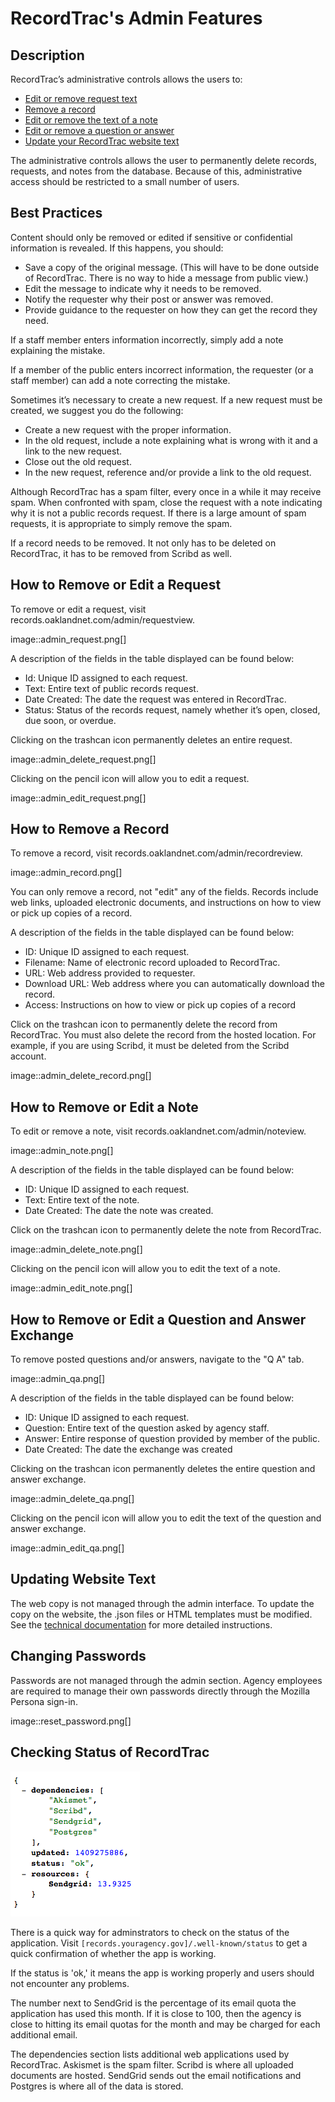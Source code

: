 # RecordTrac's Admin Features

## Description 

RecordTrac’s administrative controls allows the users to:

* [Edit or remove request text](#how-to-remove-or-edit-a-request)
* [Remove a record](#how-to-remove-a-record)
* [Edit or remove the text of a note](#how-to-remove-or-edit-a-note)
* [Edit or remove a question or answer](#how-to-remove-or-edit-a-question-and-answer-exchange)
* [Update your RecordTrac website text](#updating-website-text)

The administrative controls allows the user to permanently delete records, requests, and notes from the database. Because of this, administrative access should be restricted to a small number of users. 


## Best Practices

Content should only be removed or edited if sensitive or confidential information is revealed. If this happens, you should:

* Save a copy of the original message. (This will have to be done outside of RecordTrac. There is no way to hide a message from public view.) 
* Edit the message to indicate why it needs to be removed. 
* Notify the requester why their post or answer was removed.
* Provide guidance to the requester on how they can get the record they need. 

If a staff member enters information incorrectly, simply add a note explaining the mistake. 

If a member of the public enters incorrect information,  the requester (or a staff member) can add a note correcting the mistake. 

Sometimes it’s necessary to create a new request. If a new request must be created, we suggest you do the following:

* Create a new request with the proper information.
* In the old request, include a note explaining what is wrong with it and a link to the new request.
* Close out the old request.
* In the new request, reference and/or provide a link to the old request. 

Although RecordTrac has a spam filter, every once in a while it may receive spam. When confronted with spam, close the request with a note indicating why it is not a public records request.  If there is a large amount of spam requests, it is appropriate to simply remove the spam. 

If a record needs to be removed. It not only has to be deleted on RecordTrac, it has to be removed from Scribd as well. 

## How to Remove or Edit a Request

To remove or edit a request, visit records.oaklandnet.com/admin/requestview. 

image::admin_request.png[]

A description of the fields in the table displayed can be found below:

* Id: Unique ID assigned to each request.
* Text: Entire text of public records request.
* Date Created: The date the request was entered in RecordTrac.
* Status: Status of the records request, namely whether it’s open, closed, due soon, or overdue.

Clicking on the trashcan icon permanently deletes an entire request.

image::admin_delete_request.png[]

Clicking on the pencil icon will allow you to edit a request. 

image::admin_edit_request.png[]

## How to Remove a Record

To remove a record, visit records.oaklandnet.com/admin/recordreview.

image::admin_record.png[]

You can only remove a record, not "edit" any of the fields.  Records include web links, uploaded electronic documents, and instructions on how to view or pick up copies of a record. 

A description of the fields in the table displayed can be found below:

* ID: Unique ID assigned to each request.
* Filename: Name of electronic record uploaded to RecordTrac. 
* URL: Web address provided to requester.
* Download URL: Web address where you can automatically download the record. 
* Access: Instructions on how to view or pick up copies of a record

Click on the trashcan icon to permanently delete the record from RecordTrac. You must also delete the record from the hosted location.  For example, if you are using Scribd, it must be deleted from the Scribd account.  

image::admin_delete_record.png[]

## How to Remove or Edit a Note

To edit or remove a note, visit records.oaklandnet.com/admin/noteview.

image::admin_note.png[]

A description of the fields in the table displayed can be found below:

* ID: Unique ID assigned to each request.
* Text: Entire text of the note.
* Date Created: The date the note was created. 

Click on the trashcan icon to permanently delete the note from RecordTrac. 

image::admin_delete_note.png[]

Clicking on the pencil icon will allow you to edit the text of a note.

image::admin_edit_note.png[]

## How to Remove or Edit a Question and Answer Exchange

To remove posted questions and/or answers, navigate to the "Q A" tab.

image::admin_qa.png[]

A description of the fields in the table displayed can be found below:

* ID: Unique ID assigned to each request.
* Question: Entire text of the question asked by agency staff.
* Answer: Entire response of question provided by member of the public. 
* Date Created: The date the exchange was created

Clicking on the trashcan icon permanently deletes the entire question and answer exchange.

image::admin_delete_qa.png[]

Clicking on the pencil icon will allow you to edit the text of the question and answer exchange. 

image::admin_edit_qa.png[]


## Updating Website Text

The web copy is not managed through the admin interface. To update the copy on the website, the .json files or HTML templates must be modified.  See the [technical documentation](/readme/redeploy.md) for more detailed instructions.


## Changing Passwords

Passwords are not managed through the admin section. Agency employees are required to manage their own passwords directly through the Mozilla Persona sign-in.

image::reset_password.png[]


## Checking Status of RecordTrac

![status](/readme/images/status.png "status")

There is a quick way for adminstrators to check on the status of the application. Visit `[records.youragency.gov]/.well-known/status` to get a quick confirmation of whether the app is working.

If the status is 'ok,' it means the app is working properly and users should not encounter any problems.

The number next to SendGrid is the percentage of its email quota the application has used this month. If it is close to 100, then the agency is close to hitting its email quotas for the month and may be charged for each additional email. 

The dependencies section lists additional web applications used by RecordTrac. Askismet is the spam filter. Scribd is where all uploaded documents are hosted. SendGrid sends out the email notifications and Postgres is where all of the data is stored. 


